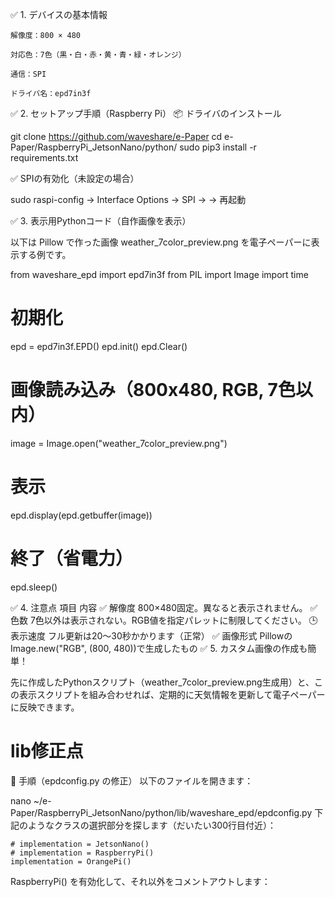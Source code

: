 ✅ 1. デバイスの基本情報

    解像度：800 × 480

    対応色：7色（黒・白・赤・黄・青・緑・オレンジ）

    通信：SPI

    ドライバ名：epd7in3f

✅ 2. セットアップ手順（Raspberry Pi）
📦 ドライバのインストール

git clone https://github.com/waveshare/e-Paper
cd e-Paper/RaspberryPi_JetsonNano/python/
sudo pip3 install -r requirements.txt

✅ SPIの有効化（未設定の場合）

sudo raspi-config
→ Interface Options → SPI → <Yes>
→ 再起動

✅ 3. 表示用Pythonコード（自作画像を表示）

以下は Pillow で作った画像 weather_7color_preview.png を電子ペーパーに表示する例です。

from waveshare_epd import epd7in3f
from PIL import Image
import time

# 初期化
epd = epd7in3f.EPD()
epd.init()
epd.Clear()

# 画像読み込み（800x480, RGB, 7色以内）
image = Image.open("weather_7color_preview.png")

# 表示
epd.display(epd.getbuffer(image))

# 終了（省電力）
epd.sleep()

✅ 4. 注意点
項目	内容
✅ 解像度	800×480固定。異なると表示されません。
✅ 色数	7色以外は表示されない。RGB値を指定パレットに制限してください。
🕒 表示速度	フル更新は20〜30秒かかります（正常）
✅ 画像形式	PillowのImage.new("RGB", (800, 480))で生成したもの
✅ 5. カスタム画像の作成も簡単！

先に作成したPythonスクリプト（weather_7color_preview.png生成用）と、この表示スクリプトを組み合わせれば、定期的に天気情報を更新して電子ペーパーに反映できます。

# lib修正点
🔧 手順（epdconfig.py の修正）
以下のファイルを開きます：


nano ~/e-Paper/RaspberryPi_JetsonNano/python/lib/waveshare_epd/epdconfig.py
下記のようなクラスの選択部分を探します（だいたい300行目付近）：

```
# implementation = JetsonNano()
# implementation = RaspberryPi()
implementation = OrangePi()
```
RaspberryPi() を有効化して、それ以外をコメントアウトします：


